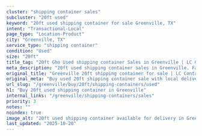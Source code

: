 ```yaml
---
cluster: "shipping container sales"
subcluster: "20ft used"
keyword: "20ft used shipping container for sale Greenville, TX"
intent: "Transactional-Local"
page_type: "Location-Product"
city: "Greenville, TX"
service_type: "shipping container"
condition: "Used"
size: "20ft"
title_tag: "20ft Gho Used shipping container Sales in Greenville | LC Container"
meta_description: "20ft used shipping container sales in Greenville. Fast delivery, competitive pricing. Serving shipping containers area. Quote ID: YP0. Call (214) 524-4168 for your free quote today."
original_title: "Greenville 20ft shipping container for sale | LC Container"
original_meta: "Buy used 20ft shipping container sale with local delivery in Greenville, TX. LC Container — local Since 2003. Request a fast quote today."
url_slug: "/greenville/buy/20ft/shipping-containers/used"
h1: "Buy 20ft used shipping container in Greenville"
internal_links: "/greenville/shipping-containers/sales"
priority: 3
notes: ""
noindex: true
image_alt: "20ft used shipping container available for delivery in Greenville"
last_updated: "2025-10-20"
---
```


<!-- TODO: Add unique city/inventory copy, images, and internal links here. -->
